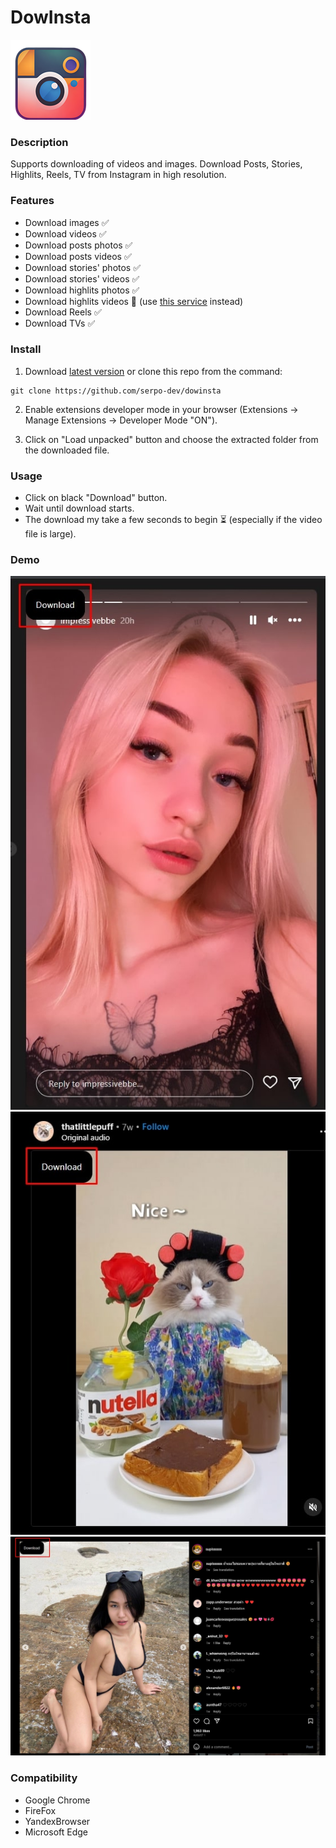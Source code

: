 # DowInsta

![Icon](assets/128.png)

### Description

Supports downloading of videos and images. Download Posts, Stories, Highlits, Reels, TV from Instagram in high resolution. 

### Features

- Download images ✅
- Download videos ✅
- Download posts photos ✅
- Download posts videos ✅
- Download stories' photos ✅
- Download stories' videos ✅
- Download highlits photos ✅
- Download highlits videos 🚫 (use [this service](https://saveinsta.app/ru/download-video-instagram) instead)
- Download Reels ✅
- Download TVs ✅

### Install

1. Download [latest version](https://github.com/serpo-dev/dowinsta/releases) or clone this repo from the command:

```
git clone https://github.com/serpo-dev/dowinsta
```

2. Enable extensions developer mode in your browser (Extensions -> Manage Extensions -> Developer Mode "ON").

3. Click on "Load unpacked" button and choose the extracted folder from the downloaded file.

### Usage

- Click on black "Download" button.
- Wait until download starts. 
- The download my take a few seconds to begin ⏳ (especially if the video file is large).

### Demo

![Example 1 (story)](assets/example1.jpg)
![Example 2 (video post)](assets/example2.jpg)
![Example 3 (image post)](assets/example3.jpg)

### Compatibility

- Google Chrome
- FireFox
- YandexBrowser
- Microsoft Edge